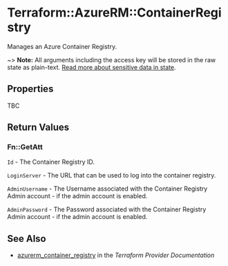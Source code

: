 # Terraform::AzureRM::ContainerRegistry

Manages an Azure Container Registry.

~> **Note:** All arguments including the access key will be stored in the raw state as plain-text.
[Read more about sensitive data in state](/docs/state/sensitive-data.html).

## Properties

TBC

## Return Values

### Fn::GetAtt

`Id` - The Container Registry ID.

`LoginServer` - The URL that can be used to log into the container registry.

`AdminUsername` - The Username associated with the Container Registry Admin account - if the admin account is enabled.

`AdminPassword` - The Password associated with the Container Registry Admin account - if the admin account is enabled.

## See Also

* [azurerm_container_registry](https://www.terraform.io/docs/providers/azurerm/r/container_registry.html) in the _Terraform Provider Documentation_